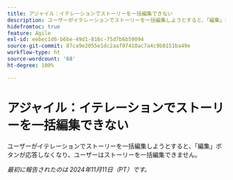 ```yaml
---
title: アジャイル：イテレーションでストーリーを一括編集できない
description: ユーザーがイテレーションでストーリーを一括編集しようとすると、「編集」ボタンが応答しなくなり、ユーザーはストーリーを一括編集できません。
hidefromtoc: true
feature: Agile
exl-id: eebec1d6-b6be-49d1-816c-75d7b6b59094
source-git-commit: 87ca9e2055e1dc2aaf07410ac7a4c9b8151ba49e
workflow-type: ht
source-wordcount: '68'
ht-degree: 100%

---
```


# アジャイル：イテレーションでストーリーを一括編集できない

ユーザーがイテレーションでストーリーを一括編集しようとすると、「編集」ボタンが応答しなくなり、ユーザーはストーリーを一括編集できません。

_最初に報告されたのは 2024年11月11日（PT）です。_
